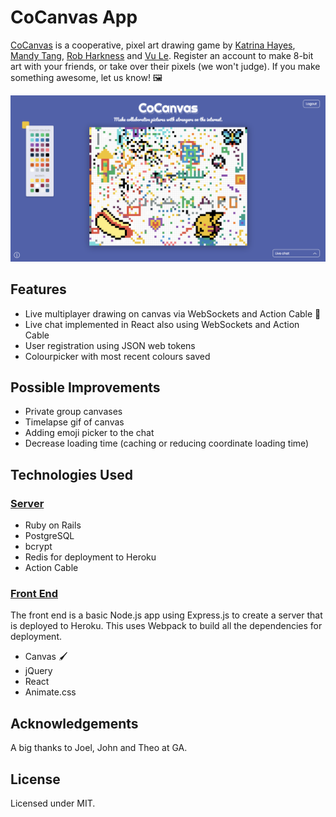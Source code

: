 # CoCanvas App

[CoCanvas](https://co-canvas.herokuapp.com/#0) is a cooperative, pixel art drawing game by [Katrina Hayes](https://github.com/katshaze), [Mandy Tang](https://twitter.com/amandytang), [Rob Harkness](https://github.com/robo2323) and [Vu Le](https://github.com/vl9). Register an account to make 8-bit art with your friends, or take over their pixels (we won't judge). If you make something awesome, let us know! 🖼

![CoCanvas Screenshot](https://github.com/amandytang/cocanvas-server/blob/master/app/assets/images/screenshot.png)
<br/>

## Features
* Live multiplayer drawing on canvas via WebSockets and Action Cable 🎨
* Live chat implemented in React also using WebSockets and Action Cable
* User registration using JSON web tokens
* Colourpicker with most recent colours saved

## Possible Improvements
* Private group canvases
* Timelapse gif of canvas
* Adding emoji picker to the chat
* Decrease loading time (caching or reducing coordinate loading time)

## Technologies Used
### [Server](https://github.com/cocanvas/cocanvas-server)
* Ruby on Rails
* PostgreSQL
* bcrypt
* Redis for deployment to Heroku
* Action Cable

### [Front End](https://github.com/cocanvas/cocanvas)
The front end is a basic Node.js app using Express.js to create a server that is deployed to Heroku. This uses Webpack to build all the dependencies for deployment.
* Canvas 🖌
* jQuery
* React
* Animate.css

## Acknowledgements
A big thanks to Joel, John and Theo at GA.

## License
Licensed under MIT.
